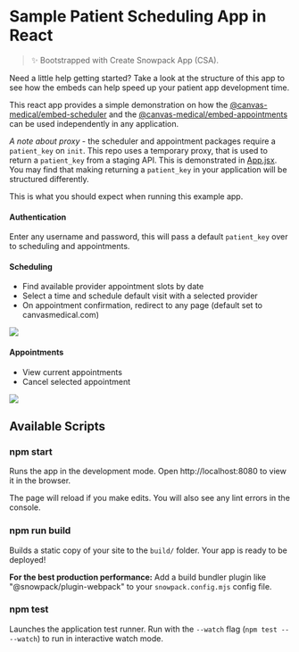 # Sample Patient Scheduling App in React

> ✨ Bootstrapped with Create Snowpack App (CSA).

Need a little help getting started? Take a look at the structure of this app to see how the embeds can help speed up your patient app development time.

This react app provides a simple demonstration on how the [@canvas-medical/embed-scheduler](https://www.npmjs.com/package/@canvas-medical/embed-scheduler) and the [@canvas-medical/embed-appointments](https://www.npmjs.com/package/@canvas-medical/embed-appointments) can be used independently in any application.

_A note about proxy_ - the scheduler and appointment packages require a `patient_key` on `init`. This repo uses a temporary proxy, that is used to return a `patient_key` from a staging API. This is demonstrated in [App.jsx](https://github.com/canvas-medical/embed/blob/dedbd366831a40fee9df235cbfe474bd87410ef8/example-apps/react/src/App.jsx#L33-L40). You may find that making returning a `patient_key` in your application will be structured differently.

This is what you should expect when running this example app.

#### Authentication

Enter any username and password, this will pass a default `patient_key` over to scheduling and appointments.

#### Scheduling

- Find available provider appointment slots by date
- Select a time and schedule default visit with a selected provider
- On appointment confirmation, redirect to any page (default set to canvasmedical.com)

![](static/example_content/scheduler.png)

#### Appointments

- View current appointments
- Cancel selected appointment

![](static/example_content/appointments.png)

## Available Scripts

### npm start

Runs the app in the development mode.
Open http://localhost:8080 to view it in the browser.

The page will reload if you make edits.
You will also see any lint errors in the console.

### npm run build

Builds a static copy of your site to the `build/` folder.
Your app is ready to be deployed!

**For the best production performance:** Add a build bundler plugin like "@snowpack/plugin-webpack" to your `snowpack.config.mjs` config file.

### npm test

Launches the application test runner.
Run with the `--watch` flag (`npm test -- --watch`) to run in interactive watch mode.
